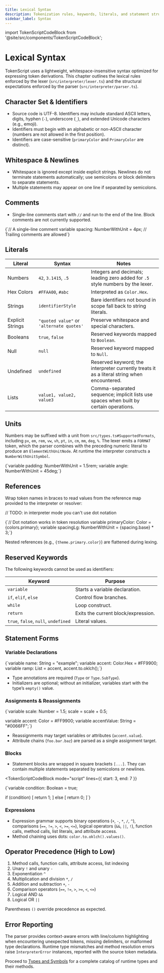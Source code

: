 ```yaml
---
title: Lexical Syntax
description: Tokenization rules, keywords, literals, and statement structure for TokenScript.
sidebar_label: Syntax
---
```


import TokenScriptCodeBlock from '@site/src/components/TokenScriptCodeBlock';

# Lexical Syntax

TokenScript uses a lightweight, whitespace-insensitive syntax optimized for expressing token derivations. This chapter outlines the lexical rules enforced by the lexer (`src/interpreter/lexer.ts`) and the structural expectations enforced by the parser (`src/interpreter/parser.ts`).

## Character Set & Identifiers

- Source code is UTF-8. Identifiers may include standard ASCII letters, digits, hyphen (`-`), underscore (`_`), and extended Unicode characters (e.g., emoji).
- Identifiers must begin with an alphabetic or non-ASCII character (numbers are not allowed in the first position).
- Identifiers are case-sensitive (`primaryColor` and `PrimaryColor` are distinct).

## Whitespace & Newlines

- Whitespace is ignored except inside explicit strings. Newlines do not terminate statements automatically; use semicolons or block delimiters to separate statements.
- Multiple statements may appear on one line if separated by semicolons.

## Comments

- Single-line comments start with `//` and run to the end of the line. Block comments are not currently supported.

<TokenScriptCodeBlock mode="script" showResult={false}>
{`// A single-line comment
variable spacing: NumberWithUnit = 4px; // Trailing comments are allowed`}
</TokenScriptCodeBlock>

## Literals

| Literal | Syntax | Notes |
| --- | --- | --- |
| Numbers | `42`, `3.1415`, `.5` | Integers and decimals; leading zero added for `.5` style numbers by the lexer. |
| Hex Colors | `#FFAA00`, `#abc` | Interpreted as `Color.Hex`. |
| Strings | `identifierStyle` | Bare identifiers not bound in scope fall back to string literals. |
| Explicit Strings | `"quoted value"` or `'alternate quotes'` | Preserve whitespace and special characters. |
| Booleans | `true`, `false` | Reserved keywords mapped to `Boolean`. |
| Null | `null` | Reserved keyword mapped to `Null`. |
| Undefined | `undefined` | Reserved keyword; the interpreter currently treats it as a literal string when encountered. |
| Lists | `value1, value2, value3` | Comma-separated sequence; implicit lists use spaces when built by certain operations. |

## Units

Numbers may be suffixed with a unit from `src/types.ts#SupportedFormats`, including `px`, `em`, `rem`, `vw`, `vh`, `pt`, `in`, `cm`, `mm`, `deg`, `%`. The lexer emits a `FORMAT` token, which the parser combines with the preceding numeric literal to produce an `ElementWithUnitNode`. At runtime the interpreter constructs a `NumberWithUnitSymbol`.

<TokenScriptCodeBlock mode="script" showResult={false}>
{`variable padding: NumberWithUnit = 1.5rem;
variable angle: NumberWithUnit = 45deg;`}
</TokenScriptCodeBlock>

## References

Wrap token names in braces to read values from the reference map provided to the interpreter or resolver:

// TODO: in interpreter mode you can't use dot notation

<TokenScriptCodeBlock mode="script" showResult={false}>
{`// Dot notation works in token resolution
variable primaryColor: Color = {colors.primary};
variable spacingLg: NumberWithUnit = {spacing.base} * 3;`}
</TokenScriptCodeBlock>

Nested references (e.g., `{theme.primary.color}`) are flattened during lexing.

## Reserved Keywords

The following keywords cannot be used as identifiers:

| Keyword | Purpose |
| --- | --- |
| `variable` | Starts a variable declaration. |
| `if`, `elif`, `else` | Control flow branches. |
| `while` | Loop construct. |
| `return` | Exits the current block/expression. |
| `true`, `false`, `null`, `undefined` | Literal values. |

## Statement Forms

### Variable Declarations

<TokenScriptCodeBlock mode="script" showResult={false}>
{`variable name: String = "example";
variable accent: Color.Hex = #FF9900;
variable ramp: List = accent, accent.to.oklch();`}
</TokenScriptCodeBlock>

- Type annotations are required (`Type` or `Type.SubType`).
- Initializers are optional; without an initializer, variables start with the type’s `empty()` value.

### Assignments & Reassignments

<TokenScriptCodeBlock mode="script" showResult={false}>
{`variable scale: Number = 1.5;
scale = scale + 0.5;

variable accent: Color = #FF9900;
variable accentValue: String = "#0066FF";`}
</TokenScriptCodeBlock>

- Reassignments may target variables or attributes (`accent.value`).
- Attribute chains (`foo.bar.baz`) are parsed as a single assignment target.

### Blocks

- Statement blocks are wrapped in square brackets `[...]`. They can contain multiple statements separated by semicolons or newlines.

<TokenScriptCodeBlock
  mode="script"
  lines={{ start: 3, end: 7 }}
>
{`variable condition: Boolean = true;

if (condition) [
   return 1;
] else [
   return 0;
]`}
</TokenScriptCodeBlock>

### Expressions

- Expression grammar supports binary operations (`+`, `-`, `*`, `/`, `^`), comparisons (`==`, `!=`, `>`, `<`, `>=`, `<=`), logical operators (`&&`, `||`, `!`), function calls, method calls, list literals, and attribute access.
- Method chaining uses dots: `color.to.oklch().values()`.

## Operator Precedence (High to Low)

1. Method calls, function calls, attribute access, list indexing
2. Unary `!` and unary `-`
3. Exponentiation `^`
4. Multiplication and division `*`, `/`
5. Addition and subtraction `+`, `-`
6. Comparison operators (`==`, `!=`, `>`, `>=`, `<`, `<=`)
7. Logical AND `&&`
8. Logical OR `||`

Parentheses `()` override precedence as expected.

## Error Reporting

The parser provides context-aware errors with line/column highlighting when encountering unexpected tokens, missing delimiters, or malformed type declarations. Runtime type mismatches and method resolution errors raise `InterpreterError` instances, reported with the source token metadata.

Proceed to [Types and Symbols](types.md) for a complete catalog of runtime types and their methods.
